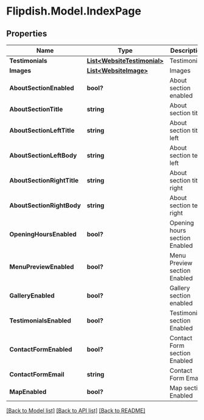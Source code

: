 # Flipdish.Model.IndexPage
## Properties

Name | Type | Description | Notes
------------ | ------------- | ------------- | -------------
**Testimonials** | [**List&lt;WebsiteTestimonial&gt;**](WebsiteTestimonial.md) | Testimonials | [optional] 
**Images** | [**List&lt;WebsiteImage&gt;**](WebsiteImage.md) | Images | [optional] 
**AboutSectionEnabled** | **bool?** | About section enabled | [optional] 
**AboutSectionTitle** | **string** | About section title | [optional] 
**AboutSectionLeftTitle** | **string** | About section title left | [optional] 
**AboutSectionLeftBody** | **string** | About section text left | [optional] 
**AboutSectionRightTitle** | **string** | About section title right | [optional] 
**AboutSectionRightBody** | **string** | About section text right | [optional] 
**OpeningHoursEnabled** | **bool?** | Opening hours section Enabled | [optional] 
**MenuPreviewEnabled** | **bool?** | Menu Preview section Enabled | [optional] 
**GalleryEnabled** | **bool?** | Gallery section enabled | [optional] 
**TestimonialsEnabled** | **bool?** | Testimonials section Enabled | [optional] 
**ContactFormEnabled** | **bool?** | Contact Form section Enabled | [optional] 
**ContactFormEmail** | **string** | Contact Form Email | [optional] 
**MapEnabled** | **bool?** | Map section Enabled | [optional] 

[[Back to Model list]](../README.md#documentation-for-models) [[Back to API list]](../README.md#documentation-for-api-endpoints) [[Back to README]](../README.md)

